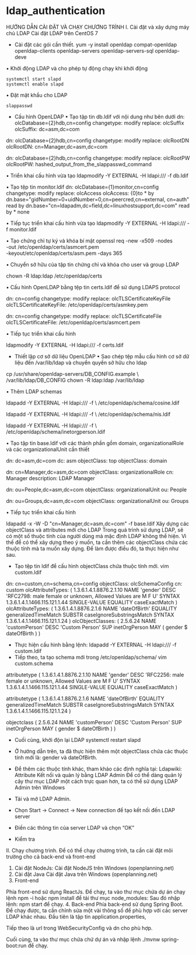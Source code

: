 # ldap_authentication
HƯỚNG DẪN CÀI ĐẶT VÀ CHẠY CHƯƠNG TRÌNH
I.	Cài đặt và xây dựng máy chủ LDAP
Cài đặt LDAP trên CentOS 7
-	Cài đặt các gói cần thiết.
yum -y install openldap compat-openldap openldap-clients openldap-servers openldap-servers-sql openldap-deve

•	Khởi động LDAP và cho phép tự động chạy khi khởi động

	systemctl start slapd
	systemctl enable slapd

•	Đặt mật khẩu cho LDAP

	slappasswd

-	Cấu hình OpenLDAP
•	Tạo tập tin db.ldif với nội dung như bên dưới
dn: olcDatabase={2}hdb,cn=config
changetype: modify
replace: olcSuffix
olcSuffix: dc=asm,dc=com
 
dn: olcDatabase={2}hdb,cn=config
changetype: modify
replace: olcRootDN
olcRootDN: cn=Manager,dc=asm,dc=com

dn: olcDatabase={2}hdb,cn=config
changetype: modify
replace: olcRootPW
olcRootPW: hashed_output_from_the_slappasswd_command

•	Triển khai cấu hình vừa tạo
ldapmodify -Y EXTERNAL -H ldapi:/// -f db.ldif

•	Tạo tệp tin monitor.ldif
dn: olcDatabase={1}monitor,cn=config
changetype: modify
replace: olcAccess
olcAccess: {0}to * by dn.base="gidNumber=0+uidNumber=0,cn=peercred,cn=external, cn=auth" read by dn.base="cn=ldapadm,dc=field,dc=linuxhostsupport,dc=com" read by * none

•	Tiếp tục triển khai cấu hình vừa tạo
ldapmodify -Y EXTERNAL -H ldapi:/// -f monitor.ldif

•	Tạo chứng chỉ tự ký và khóa bí mật
openssl req -new -x509 -nodes \
-out  /etc/openldap/certs/asmcert.pem \
-keyout/etc/openldap/certs/asm.pem -days 365

•	Chuyển sở hữu của tập tin chứng chỉ và khóa cho user và group LDAP

chown -R ldap:ldap /etc/openldap/certs

•	Cấu hình OpenLDAP bằng tệp tin certs.ldif để sử dụng LDAPS protocol

dn: cn=config
changetype: modify
replace: olcTLSCertificateKeyFile
olcTLSCertificateKeyFile: /etc/openldap/certs/asmkey.pem

dn: cn=config
changetype: modify
replace: olcTLSCertificateFile
olcTLSCertificateFile: /etc/openldap/certs/asmcert.pem

•	Tiếp tục triển khai cấu hình

ldapmodify -Y EXTERNAL -H ldapi:/// -f certs.ldif

-	Thiết lập cơ sở dữ liệu OpenLDAP
•	Sao chép tệp mẫu cấu hình cơ sở dữ liệu đến /var/lib/ldap và chuyển quyền sở hữu cho ldap

cp /usr/share/openldap-servers/DB_CONFIG.example \ /var/lib/ldap/DB_CONFIG
chown -R ldap:ldap /var/lib/ldap

•	Thêm LDAP schemas

ldapadd -Y EXTERNAL -H ldapi:/// -f \ /etc/openldap/schema/cosine.ldif

ldapadd -Y EXTERNAL -H ldapi:/// -f \ /etc/openldap/schema/nis.ldif

ldapadd -Y EXTERNAL -H ldapi:/// -f \ /etc/openldap/schema/inetorgperson.ldif

•	Tạo tập tin base.ldif  với các thành phần gồm domain, organizationalRole và các organizationalUnit cần thiết

dn: dc=asm,dc=com
dc: asm
objectClass: top
objectClass: domain

dn: cn=Manager,dc=asm,dc=com
objectClass: organizationalRole
cn: Manager
description: LDAP Manager

dn: ou=People,dc=asm,dc=com
objectClass: organizationalUnit
ou: People

dn: ou=Groups,dc=asm,dc=com
objectClass: organizationalUnit
ou: Groups

•	Tiếp tục triển khai cấu hình

ldapadd -x -W -D "cn=Manager,dc=asm,dc=com" -f base.ldif
Xây dựng các objectClass và attributes mới cho LDAP
	Trong quá trình sử dụng LDAP, sẽ có một số thuộc tính của người dùng mà mặc định LDAP không thể hiện. Vì thế để có thể xây dựng theo ý muốn, ta cần thêm các objectClass chứa các thuộc tính mà ta muốn xây dựng. Để làm được điều đó, ta thực hiện như sau.
-	 Tạo tệp tin ldif để cấu hình objectClass chứa thuộc tính mới. 
vim custom.ldif

dn: cn=custom,cn=schema,cn=config
objectClass: olcSchemaConfig
cn: custom
olcAttributeTypes: ( 1.3.6.1.4.1.8876.2.1.10 NAME 'gender' DESC 'RFC2798: male female or unknown, Allowed Values are M F U' SYNTAX 1.3.6.1.4.1.1466.115.121.1.44 SINGLE-VALUE EQUALITY caseExactMatch )
olcAttributeTypes: ( 1.3.6.1.4.1.8876.2.1.6 NAME 'dateOfBirth' EQUALITY generalizedTimeMatch SUBSTR caseIgnoreSubstringsMatch SYNTAX 1.3.6.1.4.1.1466.115.121.1.24 )
olcObjectClasses: ( 2.5.6.24 NAME 'customPerson' DESC 'Custom Person' SUP inetOrgPerson  MAY ( gender $ dateOfBirth ) )

-	Thực hiện cấu hình bằng lệnh: 
ldapadd -Y EXTERNAL -H ldapi:/// -f custom.ldif
-	Tiếp theo, ta tạo schema mới  trong /etc/openldap/schema/
vim custom.schema

attributetype ( 1.3.6.1.4.1.8876.2.1.10 NAME 'gender'
  DESC 'RFC2256: male female or unknown, Allowed Values are M F U'
  SYNTAX 1.3.6.1.4.1.1466.115.121.1.44
  SINGLE-VALUE
  EQUALITY caseExactMatch )

attributetype ( 1.3.6.1.4.1.8876.2.1.6
       NAME 'dateOfBirth'
       EQUALITY generalizedTimeMatch
       SUBSTR caseIgnoreSubstringsMatch
       SYNTAX 1.3.6.1.4.1.1466.115.121.1.24 )

objectclass ( 2.5.6.24 NAME 'customPerson'
   DESC 'Custom Person'
   SUP inetOrgPerson
   MAY ( gender $ dateOfBirth )
)
-	Cuối cùng, khởi độn lại LDAP
systemctl restart slapd

-	Ở hướng dẫn trên, ta đã thực hiện thêm một objectClass chứa các thuộc tính mới là: gender và dateOfBirth.
-	Để thêm các thuộc tính khác, tham khảo các định nghĩa tại: Ldapwiki: Attribute
Kết nối và quản lý bằng LDAP Admin
Để có thể dàng quản lý cây thư mục LDAP một cách trực quan hơn, ta có thể sử dụng LDAP Admin trên Windows

-	Tải và mở LDAP Admin. 
-	Chọn Start -> Connect -> New connection để tạo kết nối đến LDAP server
-	Điền các thông tin của server LDAP và chọn “OK”

 

-	Kiểm tra

 



II.	Chạy chương trình.
Để có thể chạy chương trình, ta cần cài đặt môi trường cho cả back-end và front-end
1.	Cài đặt NodeJs: 
Cài đặt NodeJS trên Windows (openplanning.net)
2.	Cài đặt Java
Cài đặt Java trên Windows (openplanning.net)
3.	Front-end

Phía front-end sử dụng ReactJs. Để chạy, ta vào thư mục chứa dự án chạy lệnh npm -i hoặc npm install để tải thư mục node_modules:
Sau đó nhập lệnh: npm start để chạy.
4.	Back-end
Phía back-end sử dụng Spring Boot. 
Để chạy được, ta cần chỉnh sửa một vài thông số để phù hợp với các server LDAP khác nhau.
Đầu tiên là tập tin application.properties, 
 

Tiếp theo là url trong WebSecurityConfig và dn cho phù hợp.
 

 
Cuối cùng, ta vào thư mục chứa chứ dự án và nhập lệnh ./mvnw spring-boot:run để chạy.


